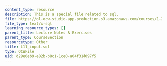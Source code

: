 ```yaml
---
content_type: resource
description: This is a special file related to sql.
file: https://ol-ocw-studio-app-production.s3.amazonaws.com/courses/1-264j-database-internet-and-systems-integration-technologies-fall-2013/d29e0eb9e82bb8c11ce0a04f31d097f5_L11_input.sql
file_type: text/x-sql
learning_resource_types: []
parent_title: Lecture Notes & Exercises
parent_type: CourseSection
resourcetype: Other
title: L11_input.sql
type: OCWFile
uid: d29e0eb9-e82b-b8c1-1ce0-a04f31d097f5
---
```

